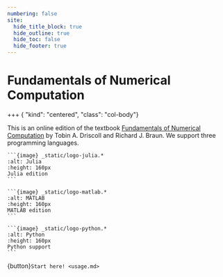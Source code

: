 ```yaml
---
numbering: false
site:
  hide_title_block: true
  hide_outline: true
  hide_toc: false
  hide_footer: true
---
```


# Fundamentals of Numerical Computation

+++ { "kind": "centered", "class": "col-body"}

This is an online edition of the textbook [Fundamentals of Numerical Computation](https://tobydriscoll.net/FNC) by Tobin A. Driscoll and Richard J. Braun. We support three programming languages.

`````{grid}
```{image} _static/logo-julia.*
:alt: Julia
:height: 160px
Julia edition
``` 

```{image} _static/logo-matlab.*
:alt: MATLAB
:height: 160px
MATLAB edition
``` 

```{image} _static/logo-python.*
:alt: Python
:height: 160px
Python support
``` 

`````

{button}`Start here! <usage.md>`

